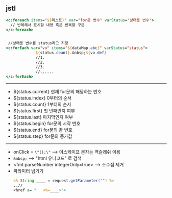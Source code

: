 ## jstl

```jsp
<c:foreach items="${리스트}" var="for문 변수" varStatus="상태용 변수">
  // 반복해서 표시할 내용 혹은 반복할 구문
</c:foreach>


 //상태용 변수를 status라고 지정
<c:forEach var="vo" items="${dataMap.abc}" varStatus="status">
             ${status.count}.&nbsp;${vo.def}
             //1. 
             //2.
             //3. 
             //......
</c:forEach>
```

---

* ${status.current} 현재 for문의 해당하는 번호
* ${status.index} 0부터의 순서
* ${status.count} 1부터의 순서
* ${status.first} 첫 번째인지 여부
* ${status.last} 마지막인지 여부
* ${status.begin} for문의 시작 번호
* ${status.end} for문의 끝 번호
* ${status.step} for문의 증가값

---

* onClick = `\"();\"`  --> 이스케이프 문자는 역슬래쉬 이용
* `&nbsp;` --> "html 유니코드" 로 검색
* <fmt:parseNumber   integerOnly=true> --> 소수점 제거
* 파라미터 넘기기
    ```jsp
    <% String ____ = request.getParameter("") %>
    ..//
    <href a= "   <%=____>">
    ```